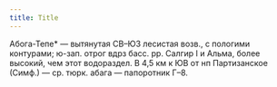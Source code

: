 ```yaml
---
title: Title
---
```


Абога-Тепе* — вытянутая СВ–ЮЗ лесистая возв., с пологими контурами; ю-зап. отрог
вдрз басс. рр. Салгир I и Альма, более высокий, чем этот водораздел. В 4,5 км к
ЮВ от нп Партизанское (Симф.) — ср. тюрк. абага — папоротник Г–8.
